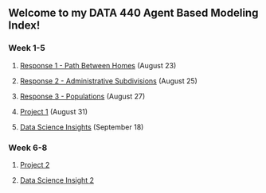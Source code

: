 ## Welcome to my DATA 440 Agent Based Modeling Index!

### Week 1-5

1) [Response 1 - Path Between Homes](https://Sarenaoberoi.github.io/AgentBasedModeling/response1) (August 23)

2) [Response 2 - Administrative Subdivisions](https://Sarenaoberoi.github.io/AgentBasedModeling/response2) (August 25)

3) [Response 3 - Populations](https://Sarenaoberoi.github.io/AgentBasedModeling/response3) (August 27)

4) [Project 1](https://Sarenaoberoi.github.io/AgentBasedModeling/project1) (August 31)

5) [Data Science Insights](https://Sarenaoberoi.github.io/AgentBasedModeling/sept18) (September 18)


### Week 6-8

1) [Project 2](https://Sarenaoberoi.github.io/AgentBasedModeling/oct1)

2) [Data Science Insight 2](https://Sarenaoberoi.github.io/AgentBasedModeling/insight2)



  

